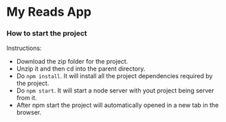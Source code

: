 # My Reads App

### How to start the project

Instructions:

* Download the zip folder for the project.
* Unzip it and then cd into the parent directory.
* Do ```npm install```. It will install all the project dependencies required by the project.
* Do ```npm start```. It will start a node server with yout project being server from it.
* After npm start the project will automatically opened in a new tab in the browser.